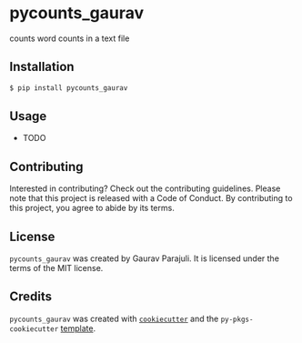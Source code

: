 # pycounts_gaurav

counts word counts in a text file

## Installation

```bash
$ pip install pycounts_gaurav
```

## Usage

- TODO

## Contributing

Interested in contributing? Check out the contributing guidelines. Please note that this project is released with a Code of Conduct. By contributing to this project, you agree to abide by its terms.

## License

`pycounts_gaurav` was created by Gaurav Parajuli. It is licensed under the terms of the MIT license.

## Credits

`pycounts_gaurav` was created with [`cookiecutter`](https://cookiecutter.readthedocs.io/en/latest/) and the `py-pkgs-cookiecutter` [template](https://github.com/py-pkgs/py-pkgs-cookiecutter).
